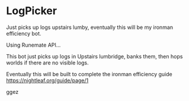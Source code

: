 # LogPicker
Just picks up logs upstairs lumby, eventually this will be my ironman efficiency bot.


Using Runemate API...


This bot just picks up logs in Upstairs lumbridge, banks them, then hops worlds if there are no visible logs.


Eventually this will be built to complete the ironman efficiency guide https://nightleaf.org/guide/page/1


ggez
